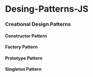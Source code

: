# Desing-Patterns-JS

### Creational Design Patterns
#### Constructor Pattern
#### Factory Pattern
#### Prototype Pattern
#### Singleton Pattern
